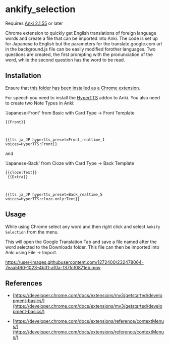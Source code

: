 # ankify_selection

Requires [Anki 2.1.55](https://apps.ankiweb.net/) or later

Chrome extension to quickly get English translations of foreign language words and create a file that can be imported into Anki. The code is set up for Japanese to English but the parameters for the translate.google.com url in the background.js file can be easily modified forother languages. Two questions are created, the first prompting with the pronunciation of the word, while the second question has the word to be read. 

## Installation
Ensure that [this folder has been installed as a Chrome extension](https://developer.chrome.com/docs/extensions/mv3/getstarted/development-basics/#load-unpacked).

For speech you need to install the [HyperTTS](https://ankiweb.net/shared/info/111623432) addon to Anki. You also need to create two Note Types in Anki:

'Japanese-Front' from Basic with Card Type -> Front Template

<code>{{Front}}

{{tts ja_JP hypertts_preset=Front_realtime_1 voices=HyperTTS:Front}}</code>

and 

'Japanese-Back' from Cloze with Card Type -> Back Template

<code>{{cloze:Text}}<br>
{{Extra}}

{{tts ja_JP hypertts_preset=Back_realtime_5 voices=HyperTTS:cloze-only:Text}}</code>

## Usage
While using Chrome select any word and then right click and select `Ankify Selection` from the menu. 

This will open the Google Translation Tab and save a file named after the word selected to the Downloads folder. This file can then be imported into Anki using File -> Import.



https://user-images.githubusercontent.com/1272400/232478064-7eaa5f60-1023-4b31-af0a-137fcf0871eb.mov



## References
- [https://developer.chrome.com/docs/extensions/mv3/getstarted/development-basics/](https://developer.chrome.com/docs/extensions/mv3/getstarted/development-basics/)

- [https://developer.chrome.com/docs/extensions/reference/contextMenus/](https://developer.chrome.com/docs/extensions/reference/contextMenus/)
